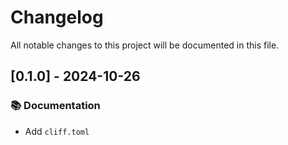 # Changelog

All notable changes to this project will be documented in this file.

## [0.1.0] - 2024-10-26

### 📚 Documentation

- Add `cliff.toml`

<!-- generated by git-cliff -->
